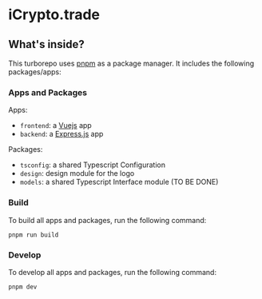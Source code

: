 # iCrypto.trade

## What's inside?

This turborepo uses [pnpm](https://pnpm.io) as a package manager. It includes the following packages/apps:

### Apps and Packages

Apps:

- `frontend`: a [Vuejs](https://vuejs.org/) app
- `backend`: a [Express.js](https://expressjs.com/) app

Packages:

- `tsconfig`: a shared Typescript Configuration
- `design`: design module for the logo
- `models`: a shared Typescript Interface module (TO BE DONE)

### Build

To build all apps and packages, run the following command:

```
pnpm run build
```

### Develop

To develop all apps and packages, run the following command:

```
pnpm dev
```

